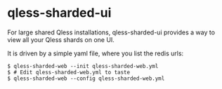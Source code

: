 qless-sharded-ui
=====

For large shared Qless installations, qless-sharded-ui provides a way to
view all your Qless shards on one UI.

It is driven by a simple yaml file, where you list the redis urls:

```
$ qless-sharded-web --init qless-sharded-web.yml
$ # Edit qless-sharded-web.yml to taste
$ qless-sharded-web --config qless-sharded-web.yml
```

